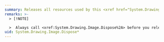 ```yaml
---
summary: Releases all resources used by this <xref href="System.Drawing.Image"></xref>.
remarks: >-
  > [!NOTE]

  >  Always call <xref:System.Drawing.Image.Dispose%2A> before you release your last reference to the <xref:System.Drawing.Image>. Otherwise, the resources it is using will not be freed until the garbage collector calls the <xref:System.Drawing.Image> object's `Finalize` method.
uid: System.Drawing.Image.Dispose*
---
```

